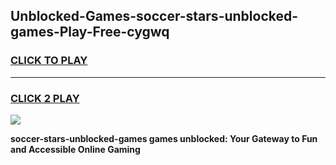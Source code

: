 
## Unblocked-Games-soccer-stars-unblocked-games-Play-Free-cygwq
<h3>
<a href="https://premium76.site?title=soccer-stars-unblocked-games&ref=18A">CLICK TO PLAY</a></h3>
<hr>

<h3>
<a href="https://premium76.site?title=soccer-stars-unblocked-games&ref=18A">CLICK 2 PLAY</a>
  
</h3>

<a href="https://premium76.site?title=soccer-stars-unblocked-games&ref=18A"><img src="https://clearcache.store/games.png"></a>


**soccer-stars-unblocked-games games unblocked: Your Gateway to Fun and Accessible Online Gaming**
